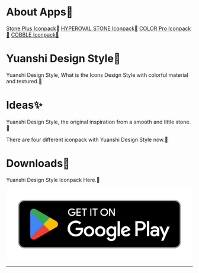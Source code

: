 # About Apps🎁
[Stone Plus Iconpack💎](https://github.com/Creative-COLOR-Design/COLOR-STONE-Iconpack/blob/main/README_Stone_Plus.md)
[HYPEROVAL STONE Iconpack💎](https://github.com/Creative-COLOR-Design/COLOR-STONE-Iconpack/blob/main/README_HYPEROVAL.md)
[COLOR Pro Iconpack💎](https://github.com/Creative-COLOR-Design/COLOR-STONE-Iconpack/blob/main/README_COLOR_Pro.md)
[COBBLE Iconpack💎](https://github.com/Creative-COLOR-Design/COLOR-STONE-Iconpack/blob/main/README_COBBLE.md)

# Yuanshi Design Style💎
Yuanshi Design Style, What is the Icons Design Style with colorful material and textured.🎨

# Ideas✨
Yuanshi Design Style, the original inspiration from a smooth and little stone. 🎉

There are four different iconpack with Yuanshi Design Style now.🎁







# Downloads🎨
Yuanshi Design Style Iconpack Here.💎

[![Google Play](https://github.com/Creative-COLOR-Design/COLOR/raw/main/sample/art/promo/google-play-badge.png)](https://play.google.com/store/apps/details?id=com.ga.iconpack.stoneplus)



---
